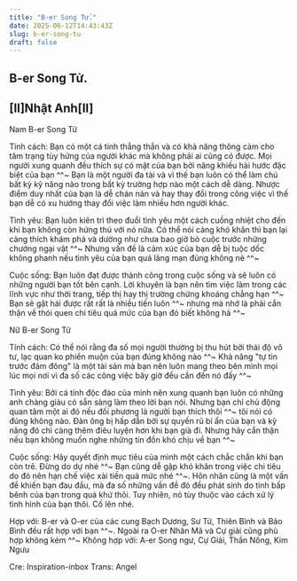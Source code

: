 ```yaml
---
title: "B-er Song Tử."
date: 2025-06-12T14:43:43Z
slug: b-er-song-tu
draft: false
---
```


## B-er Song Tử.

## [II]Nhật Anh[II]

Nam B-er Song Tử
 
 
Tính cách: Bạn có một cá tính thẳng thắn và có khả năng thông cảm cho tâm trạng tùy hứng của người khác mà không phải ai cũng có được. Mọi người xung quanh đều thích sự có mặt của bạn bởi năng khiếu hài hước đặc biệt của bạn ^^~ Bạn là một người đa tài và vì thế bạn luôn có thể làm chủ bất kỳ kỹ năng nào trong bất kỳ trường hợp nào một cách dễ dàng. Nhược điểm duy nhất của bạn là dễ chán nản và hay thay đổi trong công việc vì thế bạn dễ có xu hướng thay đổi việc làm nhiều hơn người khác.
 
 
Tình yêu: Bạn luôn kiên trì theo đuổi tình yêu một cách cuồng nhiệt cho đến khi bạn không còn hứng thú với nó nữa. Có thể nói càng khó khăn thì bạn lại càng thích khám phá và dường như chưa bao giờ bỏ cuộc trước những chướng ngại vật ^^~ Nhưng vấn đề là cảm xúc của bạn dễ bị tuộc dốc không phanh nếu tình yêu của bạn quá lãng mạn đúng không nè ^^~
 
 
Cuộc sống: Bạn luôn đạt được thành công trong cuộc sống và sẽ luôn có những người bạn tốt bên cạnh. Lời khuyên là bạn nên tìm việc làm trong các lĩnh vực như thời trang, tiếp thị hay thị trường chứng khoáng chẳng hạn ^^~ Bạn sẽ gặt hái được rất rất là nhiều tiền luôn ^^~ nhưng mà nhớ là phải cẩn thận về thói quen chi tiêu quá mức của bạn đó biết không hả ^^~
 
 
 
Nữ B-er Song Tử
 
 
Tính cách: Có thể nói rằng đa số mọi người thường bị thu hút bởi thái độ vô tư, lạc quan ko phiền muộn của bạn đúng không nào ^^~ Khả năng "tự tin trước đám đông" là một tài sản mà bạn nên luôn mang theo bên mình mọi lúc mọi nơi vì đa số các công việc bây giờ đều cần đến nó đấy ^^~ 
 
 
Tình yêu: Bởi cá tính độc đáo của mình nên xung quanh bạn luôn có những anh chàng giàu có sẵn sàng làm theo lời bạn nói. Nhưng bạn chỉ chủ động quan tâm một ai đó nếu đối phương là người bạn thích thôi ^^~ tôi nói có đúng không nào. Đàn ông bị hấp dẫn bởi sự quyến rũ bí ẩn của bạn và kỹ năng đó chỉ càng thêm điêu luyện hơn khi bạn già đi. Nhưng hãy cẩn thận nếu bạn không muốn nghe những tin đồn khó chịu về bạn ^^~
 
 
Cuộc sống: Hãy quyết định mục tiêu của mình một cách chắc chắn khi bạn còn trẻ. Đừng do dự nhé ^^~ Bạn cũng dễ gặp khó khăn trong việc chi tiêu do đó nên hạn chế việc xài tiền quá mức nhé ^^~. Hôn nhân cũng là một vấn đề khiến bạn đau đầu, mà đa số những vấn đề đó đều phát sinh do tính bấp bênh của bạn trong quá khứ thôi. Tuy nhiên, nó tùy thuộc vào cách xử lý tình hình của bạn thôi. Cố lên nhé.
 
 
 
Hợp với: B-er và O-er của các cung Bạch Dương, Sư Tử, Thiên Bình và Bảo Bình đều rất hợp với bạn ^^~. Ngoài ra O-er Nhân Mã và Cự giải cũng phù hợp không kém ^^~
Không hợp với: A-er Song ngư, Cự Giải, Thần Nông, Kim Ngưu
 
 
 
Cre: Inspiration-inbox
Trans: Angel